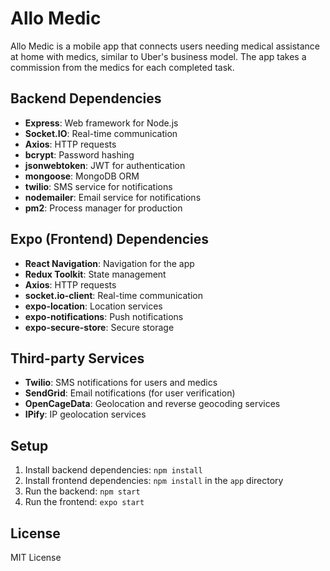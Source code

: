 # Allo Medic

Allo Medic is a mobile app that connects users needing medical assistance at home with medics, similar to Uber's business model. The app takes a commission from the medics for each completed task.

## Backend Dependencies

- **Express**: Web framework for Node.js
- **Socket.IO**: Real-time communication
- **Axios**: HTTP requests
- **bcrypt**: Password hashing
- **jsonwebtoken**: JWT for authentication
- **mongoose**: MongoDB ORM
- **twilio**: SMS service for notifications
- **nodemailer**: Email service for notifications
- **pm2**: Process manager for production

## Expo (Frontend) Dependencies

- **React Navigation**: Navigation for the app
- **Redux Toolkit**: State management
- **Axios**: HTTP requests
- **socket.io-client**: Real-time communication
- **expo-location**: Location services
- **expo-notifications**: Push notifications
- **expo-secure-store**: Secure storage

## Third-party Services

- **Twilio**: SMS notifications for users and medics
- **SendGrid**: Email notifications (for user verification)
- **OpenCageData**: Geolocation and reverse geocoding services
- **IPify**: IP geolocation services

## Setup

1. Install backend dependencies: `npm install`
2. Install frontend dependencies: `npm install` in the `app` directory
3. Run the backend: `npm start`
4. Run the frontend: `expo start`

## License

MIT License
